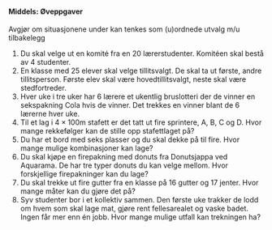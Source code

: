 
#### Middels:  Øveppgaver

Avgjør om situasjonene under kan tenkes som (u)ordnede utvalg m/u
tilbakelegg

1. Du skal velge ut en komité fra en 20 lærerstudenter. Komitéen skal
    bestå av 4 studenter.
2. En klasse med 25 elever skal velge tillitsvalgt. De skal ta ut
    første, andre tillitsperson. Første elev skal være
    hovedtillitsvalgt, neste skal være stedfortreder.
3. Hver uke i tre uker har 6 lærere et ukentlig bruslotteri der de
    vinner en sekspakning Cola hvis de vinner. Det trekkes en vinner
    blant de 6 lærerne hver uke.
4. Til et lag i $4 \times 100$m stafett er det tatt ut fire sprintere,
    A, B, C og D. Hvor mange rekkefølger kan de stille opp stafettlaget
    på?
5. Du har et bord med seks plasser og du skal dekke på til fire. Hvor
    mange mulige kombinasjoner kan lage?
6. Du skal kjøpe en firepakning med donuts fra Donutsjappa ved
    Aquarama. De har tre typer donuts du kan velge mellom. Hvor
    forskjellige firepakninger kan du lage?
7. Du skal trekke ut fire gutter fra en klasse på 16 gutter og 17
    jenter. Hvor mange måter kan du gjøre det på?
8. Syv studenter bor i et kollektiv sammen. Den første uke trakker de
    lodd om hvem som skal lage mat, gjøre rent fellesarealet og vaske
    badet. Ingen får mer enn én jobb. Hvor mange mulige utfall kan
    trekningen ha?

